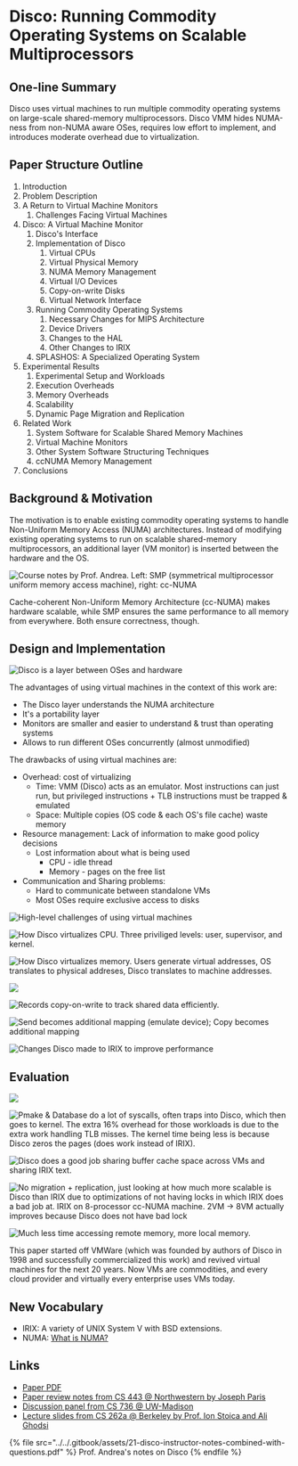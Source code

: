 # Disco: Running Commodity Operating Systems on Scalable Multiprocessors

## One-line Summary

Disco uses virtual machines to run multiple commodity operating systems on large-scale shared-memory multiprocessors. Disco VMM hides NUMA-ness from non-NUMA aware OSes, requires low effort to implement, and introduces moderate overhead due to virtualization.

## Paper Structure Outline

1. Introduction
2. Problem Description
3. A Return to Virtual Machine Monitors
   1. Challenges Facing Virtual Machines
4. Disco: A Virtual Machine Monitor
   1. Disco's Interface
   2. Implementation of Disco
      1. Virtual CPUs
      2. Virtual Physical Memory
      3. NUMA Memory Management
      4. Virtual I/O Devices
      5. Copy-on-write Disks
      6. Virtual Network Interface
   3. Running Commodity Operating Systems
      1. Necessary Changes for MIPS Architecture
      2. Device Drivers
      3. Changes to the HAL
      4. Other Changes to IRIX
   4. SPLASHOS: A Specialized Operating System
5. Experimental Results
   1. Experimental Setup and Workloads
   2. Execution Overheads
   3. Memory Overheads
   4. Scalability
   5. Dynamic Page Migration and Replication
6. Related Work
   1. System Software for Scalable Shared Memory Machines
   2. Virtual Machine Monitors
   3. Other System Software Structuring Techniques
   4. ccNUMA Memory Management
7. Conclusions

## Background & Motivation

The motivation is to enable existing commodity operating systems to handle Non-Uniform Memory Access (NUMA) architectures. Instead of modifying existing operating systems to run on scalable shared-memory multiprocessors, an additional layer (VM monitor) is inserted between the hardware and the OS.

![Course notes by Prof. Andrea. Left: SMP (symmetrical multiprocessor uniform memory access machine), right: cc-NUMA](../../.gitbook/assets/screen-shot-2021-01-03-at-7.41.45-pm.png)

Cache-coherent Non-Uniform Memory Architecture (cc-NUMA) makes hardware scalable, while SMP ensures the same performance to all memory from everywhere. Both ensure correctness, though.

## Design and Implementation

![Disco is a layer between OSes and hardware](../../.gitbook/assets/screen-shot-2021-01-03-at-7.46.13-pm.png)

The advantages of using virtual machines in the context of this work are:

* The Disco layer understands the NUMA architecture
* It's a portability layer
* Monitors are smaller and easier to understand & trust than operating systems
* Allows to run different OSes concurrently (almost unmodified)

The drawbacks of using virtual machines are:

* Overhead: cost of virtualizing
  * Time: VMM (Disco) acts as an emulator. Most instructions can just run, but privileged instructions + TLB instructions must be trapped & emulated
  * Space: Multiple copies (OS code & each OS's file cache) waste memory
* Resource management: Lack of information to make good policy decisions
  * Lost information about what is being used
    * CPU - idle thread
    * Memory - pages on the free list
* Communication and Sharing problems:
  * Hard to communicate between standalone VMs
  * Most OSes require exclusive access to disks

![High-level challenges of using virtual machines](../../.gitbook/assets/screen-shot-2021-01-03-at-7.52.20-pm.png)

![How Disco virtualizes CPU. Three priviliged levels: user, supervisor, and kernel.](../../.gitbook/assets/screen-shot-2021-01-03-at-7.53.38-pm.png)

![How Disco virtualizes memory. Users generate virtual addresses, OS translates to physical addreses, Disco translates to machine addresses.](../../.gitbook/assets/screen-shot-2021-01-03-at-7.56.46-pm.png)

![](../../.gitbook/assets/screen-shot-2021-01-03-at-8.04.35-pm.png)

![Records copy-on-write to track shared data efficiently.](../../.gitbook/assets/screen-shot-2021-01-03-at-8.27.31-pm.png)

![Send becomes additional mapping (emulate device); Copy becomes additional mapping](../../.gitbook/assets/screen-shot-2021-01-03-at-8.27.39-pm.png)

![Changes Disco made to IRIX to improve performance](../../.gitbook/assets/screen-shot-2021-01-03-at-8.29.50-pm.png)

## Evaluation

![](../../.gitbook/assets/screen-shot-2021-01-03-at-8.36.57-pm.png)

![Pmake & Database do a lot of syscalls, often traps into Disco, which then goes to kernel. The extra 16% overhead for those workloads is due to the extra work handling TLB misses. The kernel time being less is because Disco zeros the pages (does work instead of IRIX).](../../.gitbook/assets/screen-shot-2021-01-03-at-8.37.10-pm.png)

![Disco does a good job sharing buffer cache space across VMs and sharing IRIX text.](../../.gitbook/assets/screen-shot-2021-01-03-at-8.40.11-pm.png)

![No migration + replication, just looking at how much more scalable is Disco than IRIX due to optimizations of not having locks in which IRIX does a bad job at. IRIX on 8-processor cc-NUMA machine. 2VM -> 8VM actually improves because Disco does not have bad lock](../../.gitbook/assets/screen-shot-2021-01-03-at-8.40.22-pm.png)

![Much less time accessing remote memory, more local memory.](../../.gitbook/assets/screen-shot-2021-01-03-at-8.49.23-pm.png)

This paper started off VMWare (which was founded by authors of Disco in 1998 and successfully commercialized this work) and revived virtual machines for the next 20 years. Now VMs are commodities, and every cloud provider and virtually every enterprise uses VMs today.

## New Vocabulary

* IRIX: A variety of UNIX System V with BSD extensions.
* NUMA: [What is NUMA?](https://www.kernel.org/doc/html/v4.18/vm/numa.html)

## Links

* [Paper PDF](https://bob.cs.ucdavis.edu/assets/ecs251/bugnion97.pdf)
* [Paper review notes from CS 443 @ Northwestern by Joseph Paris](https://users.cs.northwestern.edu/\~fabianb/classes/cs-443-s05/review-disco-jparis.pdf)
* [Discussion panel from CS 736 @ UW-Madison](http://pages.cs.wisc.edu/\~swift/classes/cs736-fa12/blog/2012/09/disco\_running\_commodity\_operat.html)
* [Lecture slides from CS 262a @ Berkeley by Prof. Ion Stoica and Ali Ghodsi](https://ucbrise.github.io/cs262a-spring2018/notes/10-VMs-Disco-Xen.pdf)

{% file src="../../.gitbook/assets/21-disco-instructor-notes-combined-with-questions.pdf" %}
Prof. Andrea's notes on Disco
{% endfile %}
